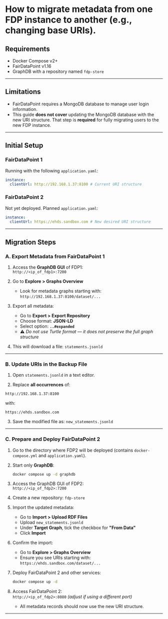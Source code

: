 # How to migrate metadata from one FDP instance to another (e.g., changing base URIs).

## Requirements
- Docker Compose v2+
- FairDataPoint v1.16
- GraphDB with a repository named `fdp-store`

---

## Limitations
- FairDataPoint requires a MongoDB database to manage user login information.
- This guide **does not cover** updating the MongoDB database with the new URI structure. That step is **required** for fully migrating users to the new FDP instance.

---

## Initial Setup

### FairDataPoint 1

Running with the following `application.yaml`:

```yaml
instance:
  clientUrl: http://192.168.1.37:8100 # Current URI structure
```

### FairDataPoint 2

Not yet deployed. Planned `application.yaml`:

```yaml
instance:
  clientUrl: https://ehds.sandbox.com # New desired URI structure
```

---

## Migration Steps

### A. Export Metadata from FairDataPoint 1

1. Access the **GraphDB GUI** of FDP1:  
   `http://<ip_of_fdp1>:7200`

2. Go to **Explore > Graphs Overview**  
   - Look for metadata graphs starting with:  
     `http://192.168.1.37:8100/dataset/...`

3. Export all metadata:
   - Go to **Export > Export Repository**
   - Choose format: **JSON-LD**
   - Select option: **`..#expanded`**
   - ⚠️ *Do not use Turtle format — it does not preserve the full graph structure*

4. This will download a file: `statements.jsonld`

---

### B. Update URIs in the Backup File

1. Open `statements.jsonld` in a text editor.

2. Replace **all occurrences** of:

```
http://192.168.1.37:8100
```

with:

```
https://ehds.sandbox.com
```

3. Save the modified file as: `new_statements.jsonld`

---

### C. Prepare and Deploy FairDataPoint 2

1. Go to the directory where FDP2 will be deployed (contains `docker-compose.yml` and `application.yaml`).

2. Start only **GraphDB**:
   ```bash
   docker compose up -d graphdb
   ```

3. Access the GraphDB GUI of FDP2:  
   `http://<ip_of_fdp2>:7200`

4. Create a new repository: `fdp-store`

5. Import the updated metadata:
   - Go to **Import > Upload RDF Files**
   - Upload `new_statements.jsonld`
   - Under **Target Graph**, tick the checkbox for **"From Data"**
   - Click **Import**

6. Confirm the import:
   - Go to **Explore > Graphs Overview**
   - Ensure you see URIs starting with:  
     `https://ehds.sandbox.com/dataset/...`

7. Deploy FairDataPoint 2 and other services:
   ```bash
   docker compose up -d
   ```

8. Access FairDataPoint 2:  
   `http://<ip_of_fdp2>:8080` *(adjust if using a different port)*  
   - All metadata records should now use the new URI structure.

---

